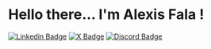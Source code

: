 # Hello there... I'm Alexis Fala !

[![Linkedin Badge](https://img.shields.io/badge/-Alexis_Fala-blue?style=flat&logo=Linkedin&logoColor=white&link=https://www.linkedin.com/in/alexis-f-170999195/)](https://www.linkedin.com/in/alexis-f-170999195/)
[![X Badge](https://img.shields.io/badge/-@LePotiBlagueur-000000?style=flat&labelColor=000000&logo=x&logoColor=white&link=https://x.com/_jesslim)](https://x.com/LePotiBlagueur)
[![Discord Badge](https://img.shields.io/badge/-une.orval-5865F2?style=flat&logo=discord&logoColor=white)]()


